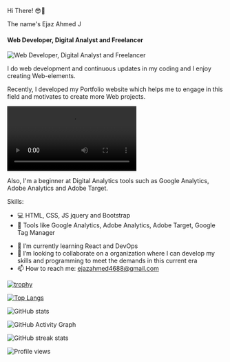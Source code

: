 Hi There! 😎👋

The name's Ejaz Ahmed J 
#### Web Developer, Digital Analyst and Freelancer 

![Web Developer, Digital Analyst and Freelancer ](https://img.freepik.com/free-vector/web-development-programmer-engineering-coding-website-augmented-reality-interface-screens-developer-project-engineer-programming-software-application-design-cartoon-illustration_107791-3863.jpg)


I do web development and continuous updates in my coding and I enjoy creating Web-elements.

Recently, I developed my Portfolio website which helps me to engage in this field and motivates to create more Web projects.

<video src="https://github.com/Ejaz-100400/media/blob/main/ejaportfolio.mp4"></video>
 
Also, I'm a beginner at Digital Analytics tools such as Google Analytics, Adobe Analytics and Adobe Target. 



Skills: 
* 💻 HTML, CSS, JS jquery and Bootstrap 
* 🔎 Tools like Google Analytics, Adobe Analytics, Adobe Target, Google Tag Manager

- 🌱 I’m currently learning React and DevOps  
- 👯 I’m looking to collaborate on a organization where I can develop my skills and programming to meet the demands in this current era  
- 📫 How to reach me: ejazahmed4688@gmail.com  



[![trophy](https://github-profile-trophy.vercel.app/?username=Ejaz-100400)](https://github.com/ryo-ma/github-profile-trophy)

[![Top Langs](https://github-readme-stats.vercel.app/api/top-langs/?username=Ejaz-100400)](https://github.com/anuraghazra/github-readme-stats)

![GitHub stats](https://github-readme-stats.vercel.app/api?username=Ejaz-100400&show_icons=true)  

![GitHub Activity Graph](https://activity-graph.herokuapp.com/graph?username=Ejaz-100400)  

![GitHub streak stats](https://github-readme-streak-stats.herokuapp.com/?user=Ejaz-100400)  

![Profile views](https://gpvc.arturio.dev/Ejaz-100400)  
